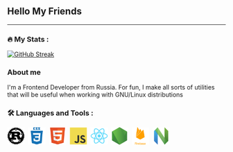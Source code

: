## Hello My Friends 

---

### :fire: My Stats :

[![GitHub Streak](https://github-readme-streak-stats.herokuapp.com/?user=FenchsApps)](https://git.io/streak-stats)

### About me

I'm a Frontend Developer from Russia.
For fun, I make all sorts of utilities that will be useful when working with GNU/Linux distributions

### :hammer_and_wrench: Languages and Tools : 
<div>
<img src="https://raw.githubusercontent.com/devicons/devicon/54cfe13ac10eaa1ef817a343ab0a9437eb3c2e08/icons/rust/rust-original.svg" title="Rust" alt="Rust" width="40" height="40"/>&nbsp;
<img src="https://github.com/devicons/devicon/blob/master/icons/css3/css3-plain-wordmark.svg"  title="CSS3" alt="CSS" width="40" height="40"/>&nbsp;
<img src="https://github.com/devicons/devicon/blob/master/icons/html5/html5-original.svg" title="HTML5" alt="HTML" width="40" height="40"/>&nbsp;
<img src="https://github.com/devicons/devicon/blob/master/icons/javascript/javascript-original.svg" title="JavaScript" alt="JavaScript" width="40" height="40"/>&nbsp;
<img src="https://raw.githubusercontent.com/devicons/devicon/54cfe13ac10eaa1ef817a343ab0a9437eb3c2e08/icons/react/react-original.svg" alt="React" title="React" width-"40" height="40"/>&nbsp;
<img src="https://raw.githubusercontent.com/devicons/devicon/54cfe13ac10eaa1ef817a343ab0a9437eb3c2e08/icons/nodejs/nodejs-original.svg" alt="Nodejs" title="NodeJS" width="40" height="40" />&nbsp;
<img src="https://github.com/devicons/devicon/blob/master/icons/firebase/firebase-plain-wordmark.svg" title="Firebase" alt="Firebase" width="40" height="40"/>&nbsp;
<img src="https://github.com/devicons/devicon/blob/master/icons/neovim/neovim-original.svg" title="NeoVim" alt="NeoVim" width="40" height="40"/>&nbsp;

</div>
